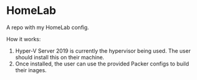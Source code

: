 # HomeLab
A repo with my HomeLab config.

How it works:
1. Hyper-V Server 2019 is currently the hypervisor being used. The user should install this on their machine.
2. Once installed, the user can use the provided Packer configs to build their inages. 

